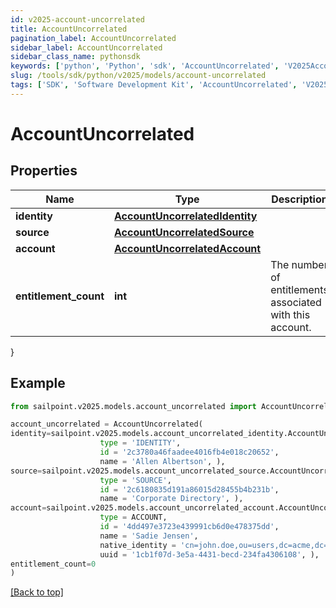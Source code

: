 ```yaml
---
id: v2025-account-uncorrelated
title: AccountUncorrelated
pagination_label: AccountUncorrelated
sidebar_label: AccountUncorrelated
sidebar_class_name: pythonsdk
keywords: ['python', 'Python', 'sdk', 'AccountUncorrelated', 'V2025AccountUncorrelated'] 
slug: /tools/sdk/python/v2025/models/account-uncorrelated
tags: ['SDK', 'Software Development Kit', 'AccountUncorrelated', 'V2025AccountUncorrelated']
---
```


# AccountUncorrelated


## Properties

Name | Type | Description | Notes
------------ | ------------- | ------------- | -------------
**identity** | [**AccountUncorrelatedIdentity**](account-uncorrelated-identity) |  | [required]
**source** | [**AccountUncorrelatedSource**](account-uncorrelated-source) |  | [required]
**account** | [**AccountUncorrelatedAccount**](account-uncorrelated-account) |  | [required]
**entitlement_count** | **int** | The number of entitlements associated with this account. | [optional] 
}

## Example

```python
from sailpoint.v2025.models.account_uncorrelated import AccountUncorrelated

account_uncorrelated = AccountUncorrelated(
identity=sailpoint.v2025.models.account_uncorrelated_identity.AccountUncorrelated_identity(
                    type = 'IDENTITY', 
                    id = '2c3780a46faadee4016fb4e018c20652', 
                    name = 'Allen Albertson', ),
source=sailpoint.v2025.models.account_uncorrelated_source.AccountUncorrelated_source(
                    type = 'SOURCE', 
                    id = '2c6180835d191a86015d28455b4b231b', 
                    name = 'Corporate Directory', ),
account=sailpoint.v2025.models.account_uncorrelated_account.AccountUncorrelated_account(
                    type = ACCOUNT, 
                    id = '4dd497e3723e439991cb6d0e478375dd', 
                    name = 'Sadie Jensen', 
                    native_identity = 'cn=john.doe,ou=users,dc=acme,dc=com', 
                    uuid = '1cb1f07d-3e5a-4431-becd-234fa4306108', ),
entitlement_count=0
)

```
[[Back to top]](#) 

